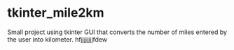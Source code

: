 # tkinter_mile2km
Small project using tkinter GUI that converts the number of miles entered by the user into kilometer.
hfjjjjjjjjfdew
